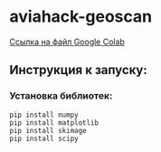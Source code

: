 # aviahack-geoscan
[Ссылка на файл Google Colab](https://colab.research.google.com/drive/1Ql3aXPL3HMZ-gmc2XrpTDjH0PIuUJciA?usp=sharing)

## Инструкция к запуску:
### Установка библиотек:
```
pip install numpy
pip install matplotlib
pip install skimage
pip install scipy
```

